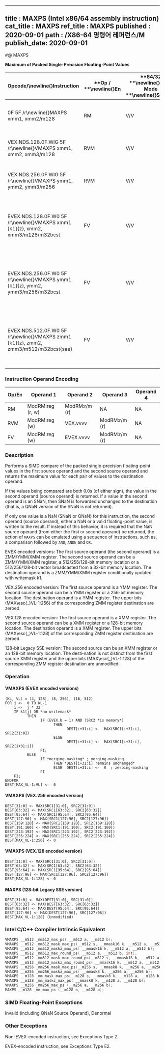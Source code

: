 ----------------------------
title : MAXPS (Intel x86/64 assembly instruction)
cat_title : MAXPS
ref_title : MAXPS
published : 2020-09-01
path : /X86-64 명령어 레퍼런스/M
publish_date: 2020-09-01
----------------------------
#@ MAXPS

**Maximum of Packed Single-Precision Floating-Point Values**

|**Opcode/**\newline{}**Instruction**|**Op / **\newline{}**En**|**64/32 **\newline{}**bit Mode **\newline{}**Support**|**CPUID **\newline{}**Feature **\newline{}**Flag**|**Description**|
|------------------------------------|-------------------------|------------------------------------------------------|--------------------------------------------------|---------------|
|0F 5F /r\newline{}MAXPS xmm1, xmm2/m128|RM|V/V|SSE|Return the maximum single-precision floating-point values between xmm1 and xmm2/mem. |
|VEX.NDS.128.0F.WIG 5F /r\newline{}VMAXPS xmm1, xmm2, xmm3/m128|RVM|V/V|AVX|Return the maximum single-precision floating-point values between xmm2 and xmm3/mem. |
|VEX.NDS.256.0F.WIG 5F /r\newline{}VMAXPS ymm1, ymm2, ymm3/m256|RVM|V/V|AVX|Return the maximum single-precision floating-point values between ymm2 and ymm3/mem.|
|EVEX.NDS.128.0F.W0 5F /r\newline{}VMAXPS xmm1 {k1}{z}, xmm2, xmm3/m128/m32bcst|FV|V/V|AVX512VL\newline{}AVX512F|Return the maximum packed single-precision floating-point values between xmm2 and xmm3/m128/m32bcst and store result in xmm1 subject to writemask k1.|
|EVEX.NDS.256.0F.W0 5F /r\newline{}VMAXPS ymm1 {k1}{z}, ymm2, ymm3/m256/m32bcst|FV|V/V|AVX512VL\newline{}AVX512F|Return the maximum packed single-precision floating-point values between ymm2 and ymm3/m256/m32bcst and store result in ymm1 subject to writemask k1.|
|EVEX.NDS.512.0F.W0 5F /r\newline{}VMAXPS zmm1 {k1}{z}, zmm2, zmm3/m512/m32bcst{sae}|FV|V/V|AVX512F|Return the maximum packed single-precision floating-point values between zmm2 and zmm3/m512/m32bcst and store result in zmm1 subject to writemask k1.|
### Instruction Operand Encoding


|Op/En|Operand 1|Operand 2|Operand 3|Operand 4|
|-----|---------|---------|---------|---------|
|RM|ModRM:reg (r, w)|ModRM:r/m (r)|NA|NA|
|RVM|ModRM:reg (w)|VEX.vvvv|ModRM:r/m (r)|NA|
|FV|ModRM:reg (w)|EVEX.vvvv|ModRM:r/m (r)|NA|
### Description


Performs a SIMD compare of the packed single-precision floating-point values in the first source operand and the second source operand and returns the maximum value for each pair of values to the destination operand. 

If the values being compared are both 0.0s (of either sign), the value in the second operand (source operand) is returned. If a value in the second operand is an SNaN, then SNaN is forwarded unchanged to the destination (that is, a QNaN version of the SNaN is not returned). 

If only one value is a NaN (SNaN or QNaN) for this instruction, the second operand (source operand), either a NaN or a valid floating-point value, is written to the result. If instead of this behavior, it is required that the NaN source operand (from either the first or second operand) be returned, the action of `MAXPS` can be emulated using a sequence of instructions, such as, a comparison followed by `AND`, `ANDN` and `OR`. 

EVEX encoded versions: The first source operand (the second operand) is a ZMM/YMM/XMM register. The second source operand can be a ZMM/YMM/XMM register, a 512/256/128-bit memory location or a 512/256/128-bit vector broadcasted from a 32-bit memory location. The destination operand is a ZMM/YMM/XMM register conditionally updated with writemask k1.

VEX.256 encoded version: The first source operand is a YMM register. The second source operand can be a YMM register or a 256-bit memory location. The destination operand is a YMM register. The upper bits (MAX\esc{_}VL-1:256) of the corresponding ZMM register destination are zeroed.

VEX.128 encoded version: The first source operand is a XMM register. The second source operand can be a XMM register or a 128-bit memory location. The destination operand is a XMM register. The upper bits (MAX\esc{_}VL-1:128) of the corresponding ZMM register destination are zeroed.

128-bit Legacy SSE version: The second source can be an XMM register or an 128-bit memory location. The desti-nation is not distinct from the first source XMM register and the upper bits (MAX\esc{_}VL-1:128) of the corresponding ZMM register destination are unmodified.


### Operation
#### VMAXPS (EVEX encoded versions)
```info-verb
(KL, VL) = (4, 128), (8, 256), (16, 512)
FOR j <-  0 TO KL-1
    i <-  j * 32
    IF k1[j] OR *no writemask*
          THEN 
                IF (EVEX.b = 1) AND (SRC2 *is memory*)
                      THEN
                            DEST[i+31:i] <-  MAX(SRC1[i+31:i], SRC2[31:0])
                      ELSE 
                            DEST[i+31:i] <-  MAX(SRC1[i+31:i], SRC2[i+31:i])
                FI;
          ELSE 
                IF *merging-masking* ; merging-masking
                      THEN *DEST[i+31:i] remains unchanged*
                      ELSE  DEST[i+31:i] <-  0  ; zeroing-masking
                FI
    FI;
ENDFOR
DEST[MAX_VL-1:VL] <-  0
```
#### VMAXPS (VEX.256 encoded version)
```info-verb
DEST[31:0] <- MAX(SRC1[31:0], SRC2[31:0])
DEST[63:32] <- MAX(SRC1[63:32], SRC2[63:32])
DEST[95:64] <- MAX(SRC1[95:64], SRC2[95:64])
DEST[127:96] <- MAX(SRC1[127:96], SRC2[127:96])
DEST[159:128] <- MAX(SRC1[159:128], SRC2[159:128])
DEST[191:160] <- MAX(SRC1[191:160], SRC2[191:160])
DEST[223:192] <- MAX(SRC1[223:192], SRC2[223:192])
DEST[255:224] <- MAX(SRC1[255:224], SRC2[255:224])
DEST[MAX_VL-1:256] <- 0
```
#### VMAXPS (VEX.128 encoded version)
```info-verb
DEST[31:0] <- MAX(SRC1[31:0], SRC2[31:0])
DEST[63:32] <- MAX(SRC1[63:32], SRC2[63:32])
DEST[95:64] <- MAX(SRC1[95:64], SRC2[95:64])
DEST[127:96] <- MAX(SRC1[127:96], SRC2[127:96])
DEST[MAX_VL-1:128] <- 0
```
#### MAXPS (128-bit Legacy SSE version)
```info-verb
DEST[31:0] <- MAX(DEST[31:0], SRC[31:0])
DEST[63:32] <- MAX(DEST[63:32], SRC[63:32])
DEST[95:64] <- MAX(DEST[95:64], SRC[95:64])
DEST[127:96] <- MAX(DEST[127:96], SRC[127:96])
DEST[MAX_VL-1:128] (Unmodified)
```

### Intel C/C++ Compiler Intrinsic Equivalent

```cpp
VMAXPS __m512 _mm512_max_ps( __m512 a, __m512 b);
VMAXPS __m512 _mm512_mask_max_ps(__m512 s, __mmask16 k, __m512 a, __m512 b);
VMAXPS __m512 _mm512_maskz_max_ps( __mmask16 k, __m512 a, __m512 b);
VMAXPS __m512 _mm512_max_round_ps( __m512 a, __m512 b, int);
VMAXPS __m512 _mm512_mask_max_round_ps(__m512 s, __mmask16 k, __m512 a, __m512 b, int);
VMAXPS __m512 _mm512_maskz_max_round_ps( __mmask16 k, __m512 a, __m512 b, int);
VMAXPS __m256 _mm256_mask_max_ps(__m256 s, __mmask8 k, __m256 a, __m256 b);
VMAXPS __m256 _mm256_maskz_max_ps( __mmask8 k, __m256 a, __m256 b);
VMAXPS __m128 _mm_mask_max_ps(__m128 s, __mmask8 k, __m128 a, __m128 b);
VMAXPS __m128 _mm_maskz_max_ps( __mmask8 k, __m128 a, __m128 b);
VMAXPS __m256 _mm256_max_ps (__m256 a, __m256 b);
MAXPS __m128 _mm_max_ps (__m128 a, __m128 b);
```
### SIMD Floating-Point Exceptions


Invalid (including QNaN Source Operand), Denormal

### Other Exceptions


Non-EVEX-encoded instruction, see Exceptions Type 2.

EVEX-encoded instruction, see Exceptions Type E2.

